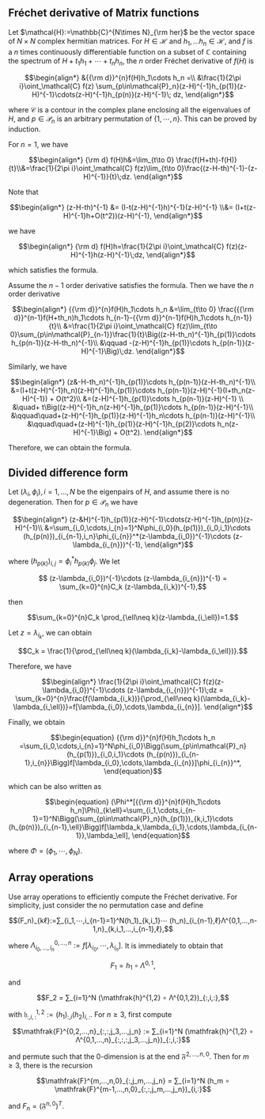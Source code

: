 ## Fréchet derivative of Matrix functions

Let $\mathcal{H}:=\mathbb{C}^{N\times N}_{\rm her}$ be the vector space of $N\times N$ complex hermitian matrices. For $H\in\mathcal{H}$ and $h_1,...h_n\in\mathcal{H}$, and $f$ is a $n$ times continuously differentiable function on a subset of $\mathbb{C}$ containing the spectrum of $H+t_1h_1+\cdots + t_nh_n$, the $n$ order Fréchet derivative of $f(H)$ is
```math
\begin{align*}
    &{{\rm d}}^{n}f(H)h_1\cdots h_n =\\ &\frac{1}{2\pi i}\oint_\mathcal{C} f(z) \sum_{p\in\mathcal{P}_n}(z-H)^{-1}h_{p(1)}(z-H)^{-1}\cdots(z-H)^{-1}h_{p(n)}(z-H)^{-1}\; dz,
\end{align*}
```
where $\mathcal{C}$ is a contour in the complex plane enclosing all the eigenvalues of $H$, and $p\in\mathcal{P}_n$ is an arbitrary permutation of $\{1,\cdots,n\}$. This can be proved by induction.

For $n = 1$, we have 
```math
\begin{align*}
    {\rm d} f(H)h&=\lim_{t\to 0} \frac{f(H+th)-f(H)}{t}\\&=\frac{1}{2\pi i}\oint_\mathcal{C} f(z)\lim_{t\to 0}\frac{(z-H-th)^{-1}-(z-H)^{-1}}{t}\;dz.
\end{align*}
```
Note that
```math
\begin{align*}
    (z-H-th)^{-1}  &= (I-t(z-H)^{-1}h)^{-1}(z-H)^{-1} \\&= (I+t(z-H)^{-1}h+O(t^2))(z-H)^{-1},
\end{align*}
```
we have 
```math
\begin{align*}
    {\rm d} f(H)h=\frac{1}{2\pi i}\oint_\mathcal{C} f(z)(z-H)^{-1}h(z-H)^{-1}\;dz,
\end{align*}
```
which satisfies the formula.

Assume the $n-1$ order derivative satisfies the formula. Then we have the $n$ order derivative
```math
\begin{align*}
    {{\rm d}}^{n}f(H)h_1\cdots h_n &=\lim_{t\to 0} \frac{{{\rm d}}^{n-1}f(H+th_n)h_1\cdots h_{n-1}-{{\rm d}}^{n-1}f(H)h_1\cdots h_{n-1}}{t}\\
    &=\frac{1}{2\pi i}\oint_\mathcal{C} f(z)\lim_{t\to 0}\sum_{p\in\mathcal{P}_{n-1}}\frac{1}{t}\Big((z-H-th_n)^{-1}h_{p(1)}\cdots h_{p(n-1)}(z-H-th_n)^{-1}\\
    &\qquad -(z-H)^{-1}h_{p(1)}\cdots h_{p(n-1)}(z-H)^{-1}\Big)\;dz.
\end{align*}
```
Similarly, we have
```math 
\begin{align*}
   (z&-H-th_n)^{-1}h_{p(1)}\cdots h_{p(n-1)}(z-H-th_n)^{-1}\\
    &=(I+t(z-H)^{-1}h_n)(z-H)^{-1}h_{p(1)}\cdots h_{p(n-1)}(z-H)^{-1}(I+th_n(z-H)^{-1}) + O(t^2)\\
    &=(z-H)^{-1}h_{p(1)}\cdots h_{p(n-1)}(z-H)^{-1} \\
    &\quad+ t\Big((z-H)^{-1}h_n(z-H)^{-1}h_{p(1)}\cdots h_{p(n-1)}(z-H)^{-1}\\
    &\qquad\quad+(z-H)^{-1}h_{p(1)}(z-H)^{-1}h_n\cdots h_{p(n-1)}(z-H)^{-1}\\
    &\qquad\quad+(z-H)^{-1}h_{p(1)}(z-H)^{-1}h_{p(2)}\cdots h_n(z-H)^{-1}\Big) + O(t^2).
\end{align*}
```
Therefore, we can obtain the formula.

## Divided difference form
Let $(\lambda_i,\phi_i), i = 1,\dots,N$ be the eigenpairs of $H$, and assume there is no degeneration. Then for $p\in\mathcal{P}_n$ we have
```math 
\begin{align*}
    (z-&H)^{-1}h_{p(1)}(z-H)^{-1}\cdots(z-H)^{-1}h_{p(n)}(z-H)^{-1}\\
    &=\sum_{i_0,\cdots,i_{n}=1}^N\phi_{i_0}(h_{p(1)})_{i_0,i_1}\cdots (h_{p(n)})_{i_{n-1},i_n}\phi_{i_{n}}^*(z-\lambda_{i_0})^{-1}\cdots (z-\lambda_{i_{n}})^{-1},
\end{align*}
```
where $(h_{p(k)})_{i,j}=\phi_i^*h_{p(k)}\phi_j$. We let
```math 
    (z-\lambda_{i_0})^{-1}\cdots (z-\lambda_{i_{n}})^{-1} = \sum_{k=0}^{n}C_k (z-\lambda_{i_k})^{-1},
```
then
```math 
\sum_{k=0}^{n}C_k \prod_{\ell\neq k}(z-\lambda_{i_\ell})=1.
```
Let $z=\lambda_{i_k}$, we can obtain
```math 
C_k = \frac{1}{\prod_{\ell\neq k}(\lambda_{i_k}-\lambda_{i_\ell})}.
```
Therefore, we have
```math 
\begin{align*}
    \frac{1}{2\pi i}\oint_\mathcal{C} f(z)(z-\lambda_{i_0})^{-1}\cdots (z-\lambda_{i_{n}})^{-1}\;dz = \sum_{k=0}^{n}\frac{f(\lambda_{i_k})}{\prod_{\ell\neq k}(\lambda_{i_k}-\lambda_{i_\ell})}=f[\lambda_{i_0},\cdots,\lambda_{i_{n}}].
\end{align*}
```
Finally, we obtain
```math 
\begin{equation}
    {{\rm d}}^{n}f(H)h_1\cdots h_n =\sum_{i_0,\cdots,i_{n}=1}^N\phi_{i_0}\Bigg(\sum_{p\in\mathcal{P}_n}(h_{p(1)})_{i_0,i_1}\cdots (h_{p(n)})_{i_{n-1},i_{n}}\Bigg)f[\lambda_{i_0},\cdots,\lambda_{i_{n}}]\phi_{i_{n}}^*,
\end{equation}
```
which can be also written as 
```math 
\begin{equation}
(\Phi^*[{{\rm d}}^{n}f(H)h_1\cdots h_n]\Phi)_{k\ell}=\sum_{i_1,\cdots,i_{n-1}=1}^N\Bigg(\sum_{p\in\mathcal{P}_n}(h_{p(1)})_{k,i_1}\cdots (h_{p(n)})_{i_{n-1},\ell}\Bigg)f[\lambda_k,\lambda_{i_1},\cdots,\lambda_{i_{n-1}},\lambda_\ell],
\end{equation}
```
where $\Phi = (\phi_1,\cdots,\phi_N)$.

## Array operations
Use array operations to efficiently compute the Fréchet derivative. For simplicity, just consider the no permutation case and define
```math
(F_n)_{kℓ}:=∑_{i_1,⋯,i_{n-1}=1}^N(h_1)_{k,i_1}⋯ (h_n)_{i_{n-1},ℓ}Λ^{0,1,…,n-1,n}_{k,i_1,…,i_{n-1},ℓ},
```
where $Λ^{0,…,n}_{i_0,…,i_n} := f[λ_{i_0},⋯,λ_{i_n}]$. It is immediately to obtain that 
```math
F_1 =  h_1 ∘ Λ^{0,1},
```
and 
```math
F_2 = ∑_{i=1}^N (\mathfrak{h}^{1,2} ∘ Λ^{0,1,2})_{:,i,:},
```
 with $\mathfrak{h}^{1,2}_{:,i,:} := (h_1)_{:,i}(h_2)_{i,:}$. For $n ≥ 3$, first compute 
```math
\mathfrak{F}^{0,2,…,n}_{:,:,j_3,…,j_n} := ∑_{i=1}^N (\mathfrak{h}^{1,2} ∘ Λ^{0,1,…,n}_{:,:,:,j_3,…,j_n})_{:,i,:}
```
and permute such that the $0$-dimension is at the end $\mathfrak{F}^{2,…,n,0}$. Then for $m ≥ 3$, there is the recursion
```math
\mathfrak{F}^{m,…,n,0}_{:,j_m,…,j_n} = ∑_{i=1}^N (h_m ∘ \mathfrak{F}^{m-1,…,n,0}_{:,:,j_m,…,j_n})_{i,:}
```
and $F_n = (\mathfrak{F}^{n,0})^T$.
